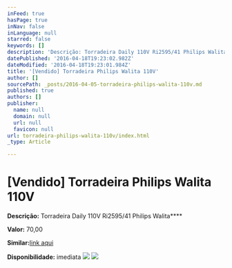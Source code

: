 ```yaml
---
inFeed: true
hasPage: true
inNav: false
inLanguage: null
starred: false
keywords: []
description: 'Descrição: Torradeira Daily 110V Ri2595/41 Philips Walita'
datePublished: '2016-04-18T19:23:02.982Z'
dateModified: '2016-04-18T19:23:01.984Z'
title: '[Vendido] Torradeira Philips Walita 110V'
author: []
sourcePath: _posts/2016-04-05-torradeira-philips-walita-110v.md
published: true
authors: []
publisher:
  name: null
  domain: null
  url: null
  favicon: null
url: torradeira-philips-walita-110v/index.html
_type: Article

---
```

# \[Vendido\] Torradeira Philips Walita 110V

**Descrição:** Torradeira Daily 110V Ri2595/41 Philips Walita****

**Valor:** 70,00

**Similar:**[link aqui][0]

**Disponibilidade:** imediata
![](https://the-grid-user-content.s3-us-west-2.amazonaws.com/60ae1b36-a58a-4a69-9332-4adcca6ec53e.jpg)
![](https://the-grid-user-content.s3-us-west-2.amazonaws.com/c7d5be5c-be92-435a-8b27-ffaddc2ad4d1.jpg)

[0]: http://www.americanas.com.br/produto/116280841/torradeira-daily-philips-walita